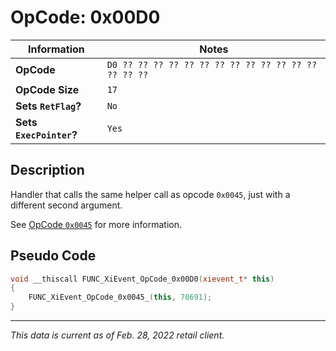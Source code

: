 # OpCode: 0x00D0

| Information               | Notes |
|---                        |---    |
| **OpCode**                | `D0 ?? ?? ?? ?? ?? ?? ?? ?? ?? ?? ?? ?? ?? ?? ?? ??` |
| **OpCode Size**           | `17`  |
| **Sets `RetFlag`?**       | `No`  |
| **Sets `ExecPointer`?**   | `Yes` |

## Description

Handler that calls the same helper call as opcode `0x0045`, just with a different second argument.

See [OpCode `0x0045`](OpCodes/0x0045.md) for more information.

## Pseudo Code

```cpp
void __thiscall FUNC_XiEvent_OpCode_0x00D0(xievent_t* this)
{
    FUNC_XiEvent_OpCode_0x0045_(this, 70691);
}
```

---

_This data is current as of Feb. 28, 2022 retail client._